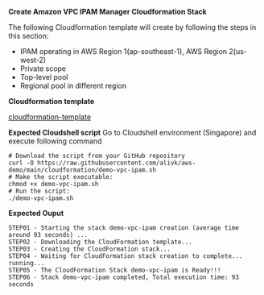 **Create Amazon VPC IPAM Manager Cloudformation Stack**

The following Cloudformation template will create by following the steps in this section:

- IPAM operating in AWS Region 1(ap-southeast-1), AWS Region 2(us-west-2)
- Private scope
- Top-level pool
- Regional pool in different region

**Cloudformation template**

[cloudformation-template](demo-vpc-ipam.yml)

**Expected Cloudshell script**
Go to Cloudshell environment (Singapore) and execute following command

```
# Download the script from your GitHub repository
curl -O https://raw.githubusercontent.com/alivk/aws-demo/main/cloudformation/demo-vpc-ipam.sh
# Make the script executable:
chmod +x demo-vpc-ipam.sh
# Run the script:
./demo-vpc-ipam.sh
```

**Expected Ouput**
```
STEP01 - Starting the stack demo-vpc-ipam creation (average time around 93 seconds) ...
STEP02 - Downloading the CloudFormation template...
STEP03 - Creating the CloudFormation stack...
STEP04 - Waiting for CloudFormation stack creation to complete... running... 
STEP05 - The CloudFormation Stack demo-vpc-ipam is Ready!!!
STEP06 - Stack demo-vpc-ipam completed, Total execution time: 93 seconds
```
